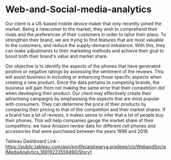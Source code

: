 # Web-and-Social-media-analytics

Our client is a US-based mobile device maker that only recently joined the market. Being a newcomer to the market, they wish to comprehend their rivals and the preferences of their customers in order to tailor their plans. To strengthen their brand, we are trying to find features that are most valuable to the customers, and reduce the supply-demand imbalance. With this, they can make adjustments to their marketing methods and achieve their goal to boost both their brand's value and market share.


Our objective is to identify the aspects of the phones that have generated positive or negative ratings by assessing the sentiment of the reviews. This will assist business in including or enhancing those specific aspects when creating a new product. Since the data pertains to competing brands, the business will gain from not making the same error that their competition did when developing their product.
Our client may effectively create their advertising campaigns by emphasising the aspects that are most popular with consumers.
They can determine the price of their products by comparing their pricing to that of the competition and their market shares.
If a brand has a lot of reviews, it makes sense to infer that a lot of people buy their phones. This will help companies gauge the market share of their competitors.
we have Amazon review data for different cell phones and accessories that were purchased between the years 1996 and 2018. 


Tableau Dashboard Link - https://public.tableau.com/app/profile/aishwarya.pradeep/viz/WebandSocialMediaAnalytics_16919223559490/Story1
